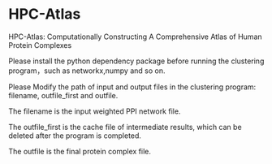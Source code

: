 # HPC-Atlas

HPC-Atlas: Computationally Constructing A Comprehensive Atlas of Human Protein Complexes

Please install the python dependency package before running the clustering program，such as networkx,numpy and so on.

Please Modify the path of input and output files in the clustering program: filename, outfile_first and outfile.

The filename is the input weighted PPI network file.

The outfile_first is the cache file of intermediate results, which can be deleted after the program is completed.

The outfile is the final protein complex file.




